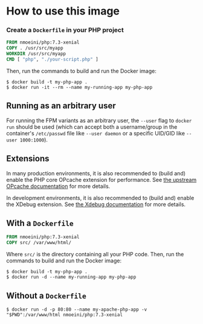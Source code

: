 # How to use this image

### Create a `Dockerfile` in your PHP project

```dockerfile
FROM nmoeini/php:7.3-xenial
COPY . /usr/src/myapp
WORKDIR /usr/src/myapp
CMD [ "php", "./your-script.php" ]
```

Then, run the commands to build and run the Docker image:

```console
$ docker build -t my-php-app .
$ docker run -it --rm --name my-running-app my-php-app
```

## Running as an arbitrary user

For running the FPM variants as an arbitrary user, the `--user` flag to `docker run` should be used (which can accept both a username/group in the container's `/etc/passwd` file like `--user daemon` or a specific UID/GID like `--user 1000:1000`).

## Extensions

In many production environments, it is also recommended to (build and) enable the PHP core OPcache extension for performance. See [the upstream OPcache documentation](https://www.php.net/manual/en/book.opcache.php) for more details.

In development environments, it is also recommended to (build and) enable the XDebug extension. See [the Xdebug documentation](https://xdebug.org/docs/) for more details. 

## With a `Dockerfile`

```dockerfile
FROM nmoeini/php:7.3-xenial
COPY src/ /var/www/html/
```

Where `src/` is the directory containing all your PHP code. Then, run the commands to build and run the Docker image:

```console
$ docker build -t my-php-app .
$ docker run -d --name my-running-app my-php-app
```

## Without a `Dockerfile`

```console
$ docker run -d -p 80:80 --name my-apache-php-app -v "$PWD":/var/www/html nmoeini/php:7.3-xenial
```